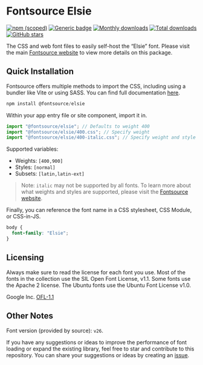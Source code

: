 # Fontsource Elsie

[![npm (scoped)](https://img.shields.io/npm/v/@fontsource/elsie?color=brightgreen)](https://www.npmjs.com/package/@fontsource/elsie) [![Generic badge](https://img.shields.io/badge/fontsource-passing-brightgreen)](https://github.com/fontsource/fontsource) [![Monthly downloads](https://badgen.net/npm/dm/@fontsource/elsie)](https://github.com/fontsource/fontsource) [![Total downloads](https://badgen.net/npm/dt/@fontsource/elsie)](https://github.com/fontsource/fontsource) [![GitHub stars](https://img.shields.io/github/stars/fontsource/fontsource.svg?style=social&label=Star)](https://github.com/fontsource/fontsource/stargazers)

The CSS and web font files to easily self-host the “Elsie” font. Please visit the main [Fontsource website](https://fontsource.org/fonts/elsie) to view more details on this package.

## Quick Installation

Fontsource offers multiple methods to import the CSS, including using a bundler like Vite or using SASS. You can find full documentation [here](https://fontsource.org/docs/getting-started/introduction).

```javascript
npm install @fontsource/elsie
```

Within your app entry file or site component, import it in.

```javascript
import "@fontsource/elsie"; // Defaults to weight 400
import "@fontsource/elsie/400.css"; // Specify weight
import "@fontsource/elsie/400-italic.css"; // Specify weight and style
```

Supported variables:
- Weights: `[400,900]`
- Styles: `[normal]`
- Subsets: `[latin,latin-ext]`

> Note: `italic` may not be supported by all fonts. To learn more about what weights and styles are supported, please visit the [Fontsource website](https://fontsource.org/fonts/elsie).

Finally, you can reference the font name in a CSS stylesheet, CSS Module, or CSS-in-JS.

```css
body {
  font-family: "Elsie";
}
```

## Licensing
Always make sure to read the license for each font you use. Most of the fonts in the collection use the SIL Open Font License, v1.1. Some fonts use the Apache 2 license. The Ubuntu fonts use the Ubuntu Font License v1.0.

Google Inc.
[OFL-1.1](http://scripts.sil.org/OFL)

## Other Notes
Font version (provided by source): `v26`.

If you have any suggestions or ideas to improve the performance of font loading or expand the existing library, feel free to star and contribute to this repository. You can share your suggestions or ideas by creating an [issue](https://github.com/fontsource/fontsource/issues).